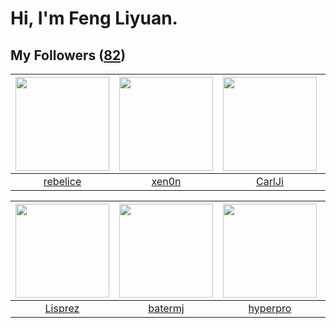 # Hi, I'm Feng Liyuan.

## My Followers ([82](https://github.com/SunRunAway?tab=followers))

| <img src="https://avatars0.githubusercontent.com/u/20775801?v=4" width="150" height="150" /> | <img src="https://avatars2.githubusercontent.com/u/1175567?v=4" width="150" height="150" /> | <img src="https://avatars0.githubusercontent.com/u/10810759?v=4" width="150" height="150" /> | <img src="https://avatars1.githubusercontent.com/u/4898483?v=4" width="150" height="150" /> |
| :------------------------------------------------------------------------------------------: | :-----------------------------------------------------------------------------------------: | :------------------------------------------------------------------------------------------: | :-----------------------------------------------------------------------------------------: |
|                            [rebelice](https://github.com/rebelice)                           |                              [xen0n](https://github.com/xen0n)                              |                              [CarlJi](https://github.com/CarlJi)                             |                            [sudotty](https://github.com/sudotty)                            |

| <img src="https://avatars0.githubusercontent.com/u/14808551?v=4" width="150" height="150" /> | <img src="https://avatars0.githubusercontent.com/u/250445?v=4" width="150" height="150" /> | <img src="https://avatars1.githubusercontent.com/u/2445111?v=4" width="150" height="150" /> | <img src="https://avatars0.githubusercontent.com/u/7368838?v=4" width="150" height="150" /> |
| :------------------------------------------------------------------------------------------: | :----------------------------------------------------------------------------------------: | :-----------------------------------------------------------------------------------------: | :-----------------------------------------------------------------------------------------: |
|                             [Lisprez](https://github.com/Lisprez)                            |                            [batermj](https://github.com/batermj)                           |                           [hyperpro](https://github.com/hyperpro)                           |                        [tangjun1990](https://github.com/tangjun1990)                        |